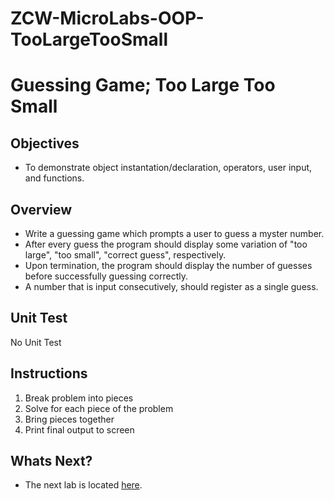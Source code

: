 # ZCW-MicroLabs-OOP-TooLargeTooSmall

# Guessing Game; Too Large Too Small

## Objectives
* To demonstrate object instantation/declaration, operators, user input, and functions.

## Overview
* Write a guessing game which prompts a user to guess a myster number.
* After every guess the program should display some variation of "too large", "too small", "correct guess", respectively.
* Upon termination, the program should display the number of guesses before successfully guessing correctly.
* A number that is input consecutively, should register as a single guess.

## Unit Test
No Unit Test

## Instructions

1. Break problem into pieces
2. Solve for each piece of the problem
3. Bring pieces together
4. Print final output to screen

## Whats Next?
* The next lab is located [here](https://github.com/Zipcoder/ZCW-MicroLabs-OOP-SumOfInput).
